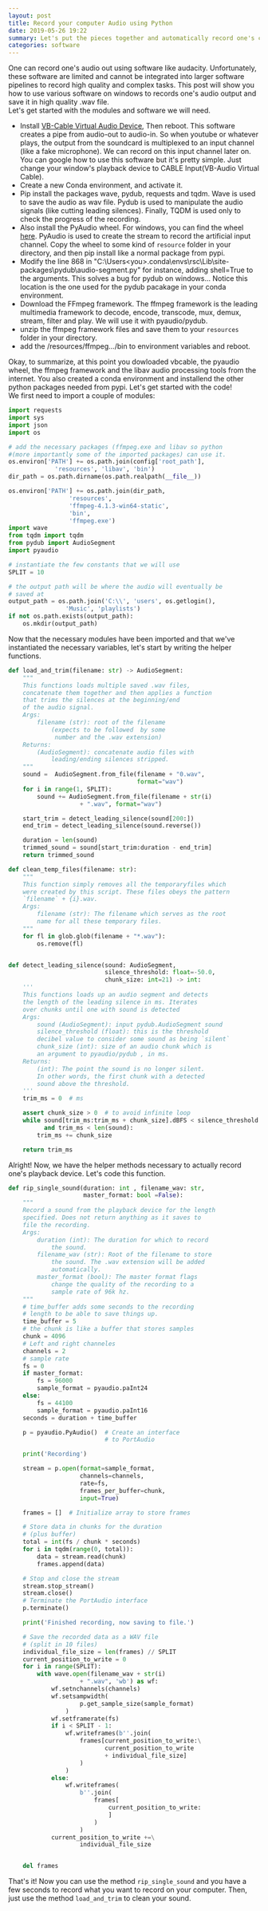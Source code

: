 ```yaml
---
layout: post
title: Record your computer Audio using Python 
date: 2019-05-26 19:22
summary: Let's put the pieces together and automatically record one's computer audio out.
categories: software
---
```


One can record one's audio out using software like audacity. Unfortunately, these software are limited and cannot be integrated into larger software pipelines to record high quality and complex tasks. This post will show you how to use various software on windows to records one's audio output and save it in high quality .wav file.  
Let's get started with the modules and software we will need.  

* Install [VB-Cable Virtual Audio Device](https://www.vb-audio.com/Cable/), Then reboot. This software creates a pipe from audio-out to audio-in. So when youtube or whatever plays, the output from the soundcard is multiplexed to an input channel (like a fake microphone). We can record on this input channel later on. You can google how to use this software but it's pretty simple. Just change your window's playback device to CABLE Input(VB-Audio Virtual Cable).
* Create a new Conda environment, and activate it.
* Pip install the packages wave, pydub, requests and tqdm. Wave is used to save the audio as wav file. Pydub is used to manipulate the audio signals (like cutting leading silences).  Finally, TQDM is used only to check the progress of the recording.
* Also install the PyAudio wheel. For windows, you can find the wheel [here](https://www.lfd.uci.edu/~gohlke/pythonlibs/#pyaudio). PyAudio is used to create the stream to record the artificial input channel. Copy the wheel to some kind of `resource` folder in your directory, and then pip install like a normal package from pypi.
* Modify the line 868 in "C:\Users\<you>\.conda\envs\rsc\Lib\site-packages\pydub\audio-segment.py"
for instance, adding shell=True to the arguments. This solves a bug for pydub on windows... Notice this location is the one used for the pydub pacakage in your conda environment.
* Download the FFmpeg framework. The ffmpeg framework is the leading multimedia framework to decode, encode, transcode, mux, demux, stream, filter and play. We will use it with pyaudio/pydub.
* unzip the ffmpeg framework files and save them to your `resources` folder in your directory.
* add the /resources/ffmpeg.../bin to environment variables and reboot.
  
Okay, to summarize, at this point you dowloaded vbcable, the pyaudio wheel, the ffmpeg framework and the libav audio processing tools from the internet. You also created a conda environment and installend the other python packages needed from pypi. Let's get started with the code!  
We first need to import a couple of modules:  
```python
import requests
import sys
import json
import os

# add the necessary packages (ffmpeg.exe and libav so python 
#(more importantly some of the imported packages) can use it.
os.environ['PATH'] += os.path.join(config['root_path'],
			 'resources', 'libav', 'bin')
dir_path = os.path.dirname(os.path.realpath(__file__))

os.environ['PATH'] += os.path.join(dir_path,
				 'resources',
				 'ffmpeg-4.1.3-win64-static',
				 'bin',
				 'ffmpeg.exe')
import wave
from tqdm import tqdm
from pydub import AudioSegment
import pyaudio

# instantiate the few constants that we will use
SPLIT = 10

# the output path will be where the audio will eventually be 
# saved at
output_path = os.path.join('C:\\', 'users', os.getlogin(), 
				'Music', 'playlists')
if not os.path.exists(output_path):
    os.mkdir(output_path)
```
Now that the necessary modules have been imported and that we've instantiated the necessary variables, let's start by writing the helper functions. 
```python
def load_and_trim(filename: str) -> AudioSegment:
    """
    This functions loads multiple saved .wav files,
    concatenate them together and then applies a function
    that trims the silences at the beginning/end
    of the audio signal.
    Args:
        filename (str): root of the filename 
            (expects to be followed  by some
             number and the .wav extension)
    Returns:
        (AudioSegment): concatenate audio files with
            leading/ending silences stripped.
    """
    sound =  AudioSegment.from_file(filename + "0.wav",
                                    format="wav")
    for i in range(1, SPLIT):
        sound += AudioSegment.from_file(filename + str(i)
                    + ".wav", format="wav")

    start_trim = detect_leading_silence(sound[200:])
    end_trim = detect_leading_silence(sound.reverse())

    duration = len(sound)
    trimmed_sound = sound[start_trim:duration - end_trim]
    return trimmed_sound

def clean_temp_files(filename: str):
    """
    This function simply removes all the temporaryfiles which 
    were created by this script. These files obeys the pattern
    `filename` + {i}.wav.
    Args:
        filename (str): The filename which serves as the root
        name for all these temporary files.
    """
    for fl in glob.glob(filename + "*.wav"):
        os.remove(fl)


def detect_leading_silence(sound: AudioSegment, 
                           silence_threshold: float=-50.0,
                           chunk_size: int=21) -> int:
    '''
    This functions loads up an audio segment and detects 
    the length of the leading silence in ms. Iterates 
    over chunks until one with sound is detected
    Args:
        sound (AudioSegment): input pydub.AudioSegment sound
        silence_threshold (float): this is the threshold 
        decibel value to consider some sound as being `silent`
        chunk_size (int): size of an audio chunk which is 
        an argument to pyaudio/pydub , in ms.
    Returns:
        (int): The point the sound is no longer silent.
        In other words, the first chunk with a detected 
        sound above the threshold.
    '''
    trim_ms = 0  # ms

    assert chunk_size > 0  # to avoid infinite loop
    while sound[trim_ms:trim_ms + chunk_size].dBFS < silence_threshold
          and trim_ms < len(sound):
        trim_ms += chunk_size

    return trim_ms

```
Alright! Now, we have the helper methods necessary to actually record one's playback device. Let's code this function.
```python
def rip_single_sound(duration: int , filename_wav: str,
                     master_format: bool =False):
    """
    Record a sound from the playback device for the length
    specified. Does not return anything as it saves to 
    file the recording.
    Args:
        duration (int): The duration for which to record
            the sound.
        filename_wav (str): Root of the filename to store
            the sound. The .wav extension will be added
            automatically.
        master_format (bool): The master format flags
            change the quality of the recording to a
            sample rate of 96k hz.
    """
    # time_buffer adds some seconds to the recording
    # length to be able to save things up.
    time_buffer = 5
    # the chunk is like a buffer that stores samples
    chunk = 4096
    # Left and right channeles
    channels = 2
    # sample rate
    fs = 0
    if master_format:
        fs = 96000
        sample_format = pyaudio.paInt24
    else:
        fs = 44100
        sample_format = pyaudio.paInt16
    seconds = duration + time_buffer

    p = pyaudio.PyAudio()  # Create an interface 
                           # to PortAudio

    print('Recording')

    stream = p.open(format=sample_format,
                    channels=channels,
                    rate=fs,
                    frames_per_buffer=chunk,
                    input=True)

    frames = []  # Initialize array to store frames

    # Store data in chunks for the duration 
    # (plus buffer)
    total = int(fs / chunk * seconds)
    for i in tqdm(range(0, total)):
        data = stream.read(chunk)
        frames.append(data)

    # Stop and close the stream
    stream.stop_stream()
    stream.close()
    # Terminate the PortAudio interface
    p.terminate()

    print('Finished recording, now saving to file.')

    # Save the recorded data as a WAV file
    # (split in 10 files)
    individual_file_size = len(frames) // SPLIT
    current_position_to_write = 0
    for i in range(SPLIT):
        with wave.open(filename_wav + str(i)
                    + ".wav", 'wb') as wf:
            wf.setnchannels(channels)
            wf.setsampwidth(
                    p.get_sample_size(sample_format)
                )
            wf.setframerate(fs)
            if i < SPLIT - 1:
                wf.writeframes(b''.join(
                    frames[current_position_to_write:\
                           current_position_to_write
                           + individual_file_size]
                    )
                )
            else:
                wf.writeframes(
                    b''.join(
                        frames[
                            current_position_to_write:
                            ]
                        )
                    )
            current_position_to_write +=\
                    individual_file_size


    del frames

```
That's it! Now you can use the method `rip_single_sound` and you have a few seconds 
to record what you want to record on your computer. Then, just use the method
`load_and_trim` to clean your sound.
